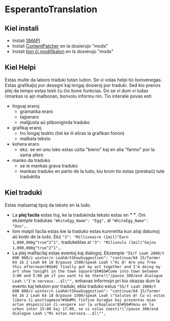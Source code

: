# EsperantoTranslation

## Kiel instali

- Instali [SMAPI](https://smapi.io/)
- Instali [ContentPatcher](https://www.nexusmods.com/stardewvalley/mods/1915) en la dosierujo "mods"
- Instali [tion ĉi modifikaĵon](https://github.com/jolesh/StardewEsperanto/archive/refs/heads/main.zip) en la dosierujo "mods"

## Kiel Helpi

Estas multe da laboro traduki tutan ludon. Se vi volas helpi tio bonvenegas. Estas grafikaĵoj por desegni kaj longaj dosieroj por traduki. Sed kio prenos plej da tempo estas testi ĉu ĉio bone funkcias. Do se vi dum vi ludas rimarkas io ajn malbonan, bonvolu informu nin. Tio interalie povas esti
* lingvaj eraroj
  * gramatika eraro
  * tajperaro
  * malĝusta aŭ pliboniginda traduko
* grafikaj eraroj
  * tro longaj teskto (tiel ke ili eliras la grafikan fonon)
  * malbela teksto
* kohera eraro
  * ekz. se en unu loko estas uzita "bieno" kaj en alia "farmo" por la sama afero
* manko da traduko
  * se ie mankas grava traduko
  * mankas traduko en parto de la ludo, kiu krom tio estas (preskaŭ) tute traduktita

## Kiel traduki

Estas malsamaj tipoj da teksto en la ludo. 
 * La **plej facila** estas tiuj, ke la tradukinda teksto estas en **" "**. Oni ekzemple tradukas ```"WhiteEgg_Name": "Egg",``` al ```"WhiteEgg_Name": "Ovo",```.
 * Iom malpli facila estas kie la traduko estas kunmetita kun aliaj datumoj aŭ kodo de la ludo. Ekz ```"3": "Millionaire (1mil)^Earn 1,000,000g^true^2^1",``` tradukeblas al ```"3": "Milionulo (1mil)^Gajnu 1,000,000g^true^2^1",```.
 * La plej malfacilaj estas eventoj kaj dialogoj. Ekzemple ```"55/f Leah 2000/t 600 800/z winter/n LeahArtShowSuggestion": "continue/64 15/farmer 64 16 2 Leah 64 18 0/pause 1500/speak Leah \"Hi @! Are you free this afternoon?#$b#I finally got my act together and I'm doing my art show tonight in the town square!$h#$b#Come into town between 3:00 and 5:00 pm if you want to be there!\"/pause 300/end dialogue Leah \"I'm nervous...$l\"",``` enhavas informojn pri kio okazas dum la evento kaj tekston por traduki, ebla traduko estus ```"55/f Leah 2000/t 600 800/z winter/n LeahArtShowSuggestion": "continue/64 15/farmer 64 16 2 Leah 64 18 0/pause 1500/speak Leah \"Saluton @! Ĉu vi estas libera ĉi-posttagmeze?#$b#Mi finfine kuraĝas kaj prezentas mian artan ekspozicion ĉi-vespere sur la urboplaco!$h#$b#Venu en la urbon inter 15:00 kaj 17:00, se vi volas ĉeesti!\"/pause 300/end dialogue Leah \"Mi estas nervoza...$l\"",```
